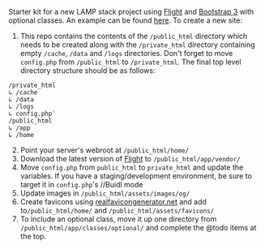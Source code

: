 Starter kit for a new LAMP stack project using [Flight](https://docs.flightphp.com/en/v3/) and [Bootstrap 3](https://getbootstrap.com/docs/3.4/css/) with optional classes. An example can be found [here](https://take-flight.gerbz.com). To create a new site:

1. This repo contains the contents of the `/public_html` directory which needs to be created along with the `/private_html` directory containing empty `/cache`, `/data` and `/logs` directories. Don't forget to move `config.php` from `/public_html` to `/private_html`. The final top level directory structure should be as follows:

```
/private_html
↳ /cache
↳ /data
↳ /logs
↳ config.php`
/public_html
↳ /app
↳ /home
```

2. Point your server's webroot at `/public_html/home/`
3. Download the latest version of [Flight](https://docs.flightphp.com/en/v3/) to `/public_html/app/vendor/`
4. Move `config.php` from `public_html` to `private_html` and update the variables. If you have a staging/development environment, be sure to target it in `config.php`'s //Buidl mode
5. Update images in `/public_html/assets/images/og/`
6. Create favicons using [realfavicongenerator.net](https://realfavicongenerator.net/) and add to`/public_html/home/` and `/public_html/assets/favicons/`
7. To include an optional class, move it up one directory from `/public_html/app/classes/optional/` and complete the @todo items at the top.